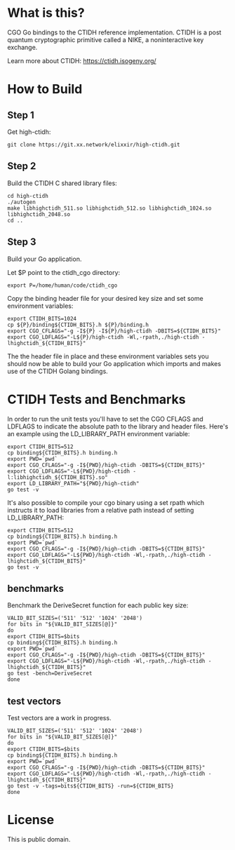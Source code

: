 
What is this?
=============

CGO Go bindings to the CTIDH reference implementation.
CTIDH is a post quantum cryptographic primitive called a NIKE,
a noninteractive key exchange.

Learn more about CTIDH: https://ctidh.isogeny.org/


How to Build
============

Step 1
------

Get high-ctidh:

```
git clone https://git.xx.network/elixxir/high-ctidh.git
```

Step 2
------

Build the CTIDH C shared library files:

```
cd high-ctidh
./autogen
make libhighctidh_511.so libhighctidh_512.so libhighctidh_1024.so libhighctidh_2048.so
cd ..
```

Step 3
------

Build your Go application.

Let $P point to the ctidh_cgo directory:

```
export P=/home/human/code/ctidh_cgo
```

Copy the binding header file for your desired key size
and set some environment variables:

```
export CTIDH_BITS=1024
cp ${P}/binding${CTIDH_BITS}.h ${P}/binding.h
export CGO_CFLAGS="-g -I${P} -I${P}/high-ctidh -DBITS=${CTIDH_BITS}"
export CGO_LDFLAGS="-L${P}/high-ctidh -Wl,-rpath,./high-ctidh -lhighctidh_${CTIDH_BITS}"
```

The the header file in place and these environment variables sets you
should now be able to build your Go application which imports and
makes use of the CTIDH Golang bindings.


CTIDH Tests and Benchmarks
===========================

In order to run the unit tests you'll have to set the CGO CFLAGS and
LDFLAGS to indicate the absolute path to the library and header
files. Here's an example using the LD_LIBRARY_PATH environment
variable:

```
export CTIDH_BITS=512
cp binding${CTIDH_BITS}.h binding.h
export PWD=`pwd`
export CGO_CFLAGS="-g -I${PWD}/high-ctidh -DBITS=${CTIDH_BITS}"
export CGO_LDFLAGS="-L${PWD}/high-ctidh -l:libhighctidh_${CTIDH_BITS}.so"
export LD_LIBRARY_PATH="${PWD}/high-ctidh"
go test -v
```

It's also possible to compile your cgo binary using a set rpath which
instructs it to load libraries from a relative path instead of setting
LD_LIBRARY_PATH:

```
export CTIDH_BITS=512
cp binding${CTIDH_BITS}.h binding.h
export PWD=`pwd`
export CGO_CFLAGS="-g -I${PWD}/high-ctidh -DBITS=${CTIDH_BITS}"
export CGO_LDFLAGS="-L${PWD}/high-ctidh -Wl,-rpath,./high-ctidh -lhighctidh_${CTIDH_BITS}"
go test -v
```


benchmarks
----------

Benchmark the DeriveSecret function for each public key size:

```
VALID_BIT_SIZES=('511' '512' '1024' '2048')
for bits in "${VALID_BIT_SIZES[@]}"
do
export CTIDH_BITS=$bits
cp binding${CTIDH_BITS}.h binding.h
export PWD=`pwd`
export CGO_CFLAGS="-g -I${PWD}/high-ctidh -DBITS=${CTIDH_BITS}"
export CGO_LDFLAGS="-L${PWD}/high-ctidh -Wl,-rpath,./high-ctidh -lhighctidh_${CTIDH_BITS}"
go test -bench=DeriveSecret
done

```


test vectors
------------

Test vectors are a work in progress.

```
VALID_BIT_SIZES=('511' '512' '1024' '2048')
for bits in "${VALID_BIT_SIZES[@]}"
do
export CTIDH_BITS=$bits
cp binding${CTIDH_BITS}.h binding.h
export PWD=`pwd`
export CGO_CFLAGS="-g -I${PWD}/high-ctidh -DBITS=${CTIDH_BITS}"
export CGO_LDFLAGS="-L${PWD}/high-ctidh -Wl,-rpath,./high-ctidh -lhighctidh_${CTIDH_BITS}"
go test -v -tags=bits${CTIDH_BITS} -run=${CTIDH_BITS}
done
```


License
=======

This is public domain.

